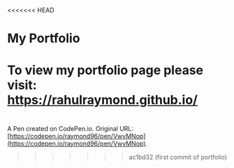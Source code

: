 <<<<<<< HEAD
# My Portfolio

To view my portfolio page please visit: https://rahulraymond.github.io/
=======
# 

A Pen created on CodePen.io. Original URL: [https://codepen.io/raymond96/pen/VwvMNop](https://codepen.io/raymond96/pen/VwvMNop).
>>>>>>> ac1bd32 (first commit of portfolio)


